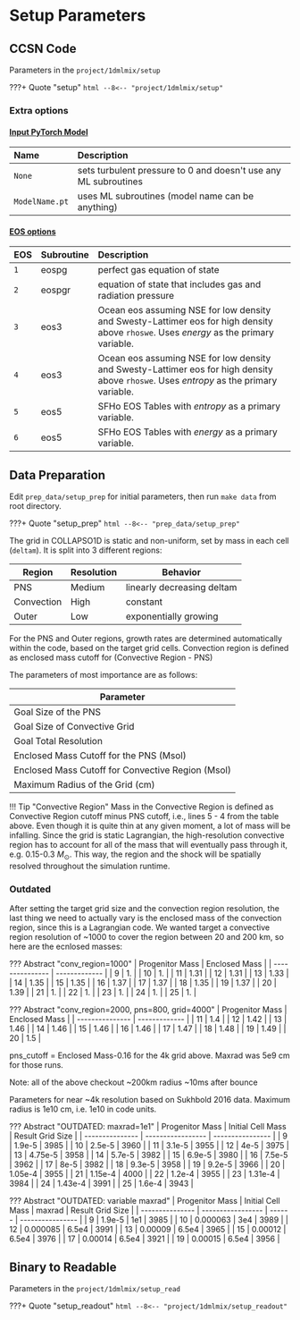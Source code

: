 # Setup Parameters

## CCSN Code

Parameters in the `project/1dmlmix/setup`

???+ Quote "setup"
    ```html
    --8<-- "project/1dmlmix/setup"
    ```

### Extra options
#### [Input PyTorch Model](#__codelineno-0-6)
| Name           | Description                                                     |
| :------------- | :-------------------------------------------------------------- |
| `None`         | sets turbulent pressure to 0 and doesn't use any ML subroutines |
| `ModelName.pt` | uses ML subroutines (model name can be anything)                |

#### [EOS options](#__codelineno-0-22)

| EOS  | Subroutine | Description                                                                                                                             |
| :--- | :--------- | :-------------------------------------------------------------------------------------------------------------------------------------- |
| `1`  | eospg      | perfect gas equation of state                                                                                                           |
| `2`  | eospgr     | equation of state that includes gas and radiation pressure                                                                              |
| `3`  | eos3       | Ocean eos assuming NSE for low density and Swesty-Lattimer eos for high density above `rhoswe`. Uses *energy* as the primary variable.  |
| `4`  | eos3       | Ocean eos assuming NSE for low density and Swesty-Lattimer eos for high density above `rhoswe`. Uses *entropy* as the primary variable. |
| `5`  | eos5       | SFHo EOS Tables with *entropy* as a primary variable.                                                                                     |
| `6`  | eos5       | SFHo EOS Tables with *energy* as a primary variable.                                                                                      |

## Data Preparation

Edit `prep_data/setup_prep` for initial parameters, then run `make data` from root directory.

???+ Quote "setup_prep"
    ```html
    --8<-- "prep_data/setup_prep"
    ```

The grid in COLLAPSO1D is static and non-uniform, set by mass in each cell (`deltam`). It is split into 3 different regions:

| Region     | Resolution | Behavior                   |
| ---------- | ---------- | -------------------------- |
| PNS        | Medium     | linearly decreasing deltam |
| Convection | High       | constant                   |
| Outer      | Low        | exponentially growing      |

For the PNS and Outer regions, growth rates are determined automatically within the code, based on the target grid cells. Convection region is defined as enclosed mass cutoff for (Convective Region - PNS)


The parameters of most importance are as follows:

| Parameter                                         |
| ------------------------------------------------- |
| Goal Size of the PNS                              |
| Goal Size of Convective Grid                      |
| Goal Total Resolution                             |
| Enclosed Mass Cutoff for the PNS (Msol)           |
| Enclosed Mass Cutoff for Convective Region (Msol) |
| Maximum Radius of the Grid (cm)                   |

!!! Tip "Convective Region"
    Mass in the Convective Region is defined as Convective Region cutoff minus PNS cutoff, i.e., lines 5 - 4 from the table above. Even though it is quite thin at any given moment, a lot of mass will be infalling. Since the grid is static Lagrangian, the high-resolution convective region has to account for all of the mass that will eventually pass through it, e.g. 0.15-0.3 $M_{\odot}$. This way, the region and the shock will be spatially resolved throughout the simulation runtime.

### Outdated

After setting the target grid size and the convection region resolution, the last thing we need to actually vary is the enclosed mass of the convection region, since this is a Lagrangian code. We wanted target a convective region resolution of ~1000 to cover the region between 20 and 200 km, so here are the ecnlosed masses:

??? Abstract "conv_region=1000"
    | Progenitor Mass | Enclosed Mass |
    | --------------- | ------------- |
    | 9               | 1.            |
    | 10              | 1.            |
    | 11              | 1.31          |
    | 12              | 1.31          |
    | 13              | 1.33          |
    | 14              | 1.35          |
    | 15              | 1.35          |
    | 16              | 1.37          |
    | 17              | 1.37          |
    | 18              | 1.35          |
    | 19              | 1.37          |
    | 20              | 1.39          |
    | 21              | 1.            |
    | 22              | 1.            |
    | 23              | 1.            |
    | 24              | 1.            |
    | 25              | 1.            |

??? Abstract "conv_region=2000, pns=800, grid=4000"
    | Progenitor Mass | Enclosed Mass |
    | --------------- | ------------- |
    | 11              | 1.4           |
    | 12              | 1.42          |
    | 13              | 1.46          |
    | 14              | 1.46          |
    | 15              | 1.46          |
    | 16              | 1.46          |
    | 17              | 1.47          |
    | 18              | 1.48          |
    | 19              | 1.49          |
    | 20              | 1.5           |

pns_cutoff = Enclosed Mass-0.16 for the 4k grid above. Maxrad was 5e9 cm for those runs.

Note: all of the above checkout ~200km radius ~10ms after bounce

Parameters for near ~4k resolution based on Sukhbold 2016 data. Maximum radius is 1e10 cm, i.e. 1e10 in code units.

??? Abstract "OUTDATED: maxrad=1e1"
    | Progenitor Mass | Initial Cell Mass | Result Grid Size |
    | --------------- | ----------------- | ---------------- |
    | 9               | 1.9e-5            | 3985             |
    | 10              | 2.5e-5            | 3960             |
    | 11              | 3.1e-5            | 3955             |
    | 12              | 4e-5              | 3975             |
    | 13              | 4.75e-5           | 3958             |
    | 14              | 5.7e-5            | 3982             |
    | 15              | 6.9e-5            | 3980             |
    | 16              | 7.5e-5            | 3962             |
    | 17              | 8e-5              | 3982             |
    | 18              | 9.3e-5            | 3958             |
    | 19              | 9.2e-5            | 3966             |
    | 20              | 1.05e-4           | 3955             |
    | 21              | 1.15e-4           | 4000             |
    | 22              | 1.2e-4            | 3955             |
    | 23              | 1.31e-4           | 3984             |
    | 24              | 1.43e-4           | 3991             |
    | 25              | 1.6e-4            | 3943             |

??? Abstract "OUTDATED: variable maxrad"
    | Progenitor Mass | Initial Cell Mass | maxrad | Result Grid Size |
    | --------------- | ----------------- | ------ | ---------------- |
    | 9               | 1.9e-5            | 1e1    | 3985             |
    | 10              | 0.000063          | 3e4    | 3989             |
    | 12              | 0.000085          | 6.5e4  | 3991             |
    | 13              | 0.00009           | 6.5e4  | 3965             |
    | 15              | 0.00012           | 6.5e4  | 3976             |
    | 17              | 0.00014           | 6.5e4  | 3921             |
    | 19              | 0.00015           | 6.5e4  | 3956             |


## Binary to Readable

Parameters in the `project/1dmlmix/setup_read`

???+ Quote "setup_readout"
    ```html
    --8<-- "project/1dmlmix/setup_readout"
    ```